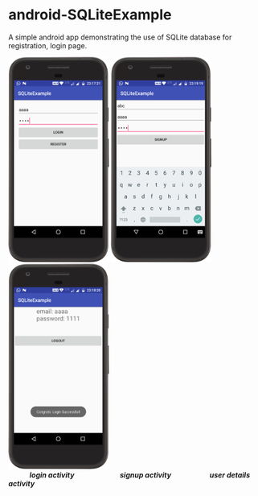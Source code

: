 # android-SQLiteExample
A simple android app demonstrating the use of SQLite database for registration, login page.

<img src="https://github.com/jayantb95/android-SQLiteExample/blob/master/appScreenshots/loginScreen.png" height=408 width=200> <img src="https://github.com/jayantb95/android-SQLiteExample/blob/master/appScreenshots/signupScreen.png" height=408 width=200 /> <img src="https://github.com/jayantb95/android-SQLiteExample/blob/master/appScreenshots/UserDetails.png" height=408 width=200 /><br/>
&emsp;&emsp;&emsp;<b><i>login activity &emsp;&emsp;&emsp;&emsp;&emsp;&emsp; signup activity &emsp;&emsp;&emsp;&emsp;&emsp; user details activity</i></b>
